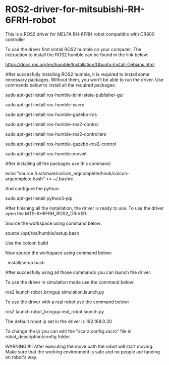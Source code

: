 # ROS2-driver-for-mitsubishi-RH-6FRH-robot
This is a ROS2 driver for MELFA RH-6FRH robot compatible with CR800 controller

To use the driver first isntall ROS2 humble on your computer.
The instruction to install the ROS2 humble can be found in the link below:

https://docs.ros.org/en/humble/Installation/Ubuntu-Install-Debians.html

After succesfully installing ROS2 humble, it is required to install some necessary packages. Without them, you won't be able to run the driver.
Use commands below to install all the required packages:

sudo apt-get install ros-humble-joint-state-publisher-gui

sudo apt-get install ros-humble-xacro

sudo apt-get install ros-humble-gazebo-ros

sudo apt-get install ros-humble-ros2-control

sudo apt-get install ros-humble-ros2-controllers

sudo apt-get install ros-humble-gazebo-ros2-control

sudo apt-get install ros-humble-moveit

After installing all the packages use this command:

echo "source /usr/share/colcon_argcomplete/hook/colcon-argcomplete.bash" >> ~/.bashrc

And configure the python:

sudo apt-get install python3-pip

After finishing all the installation, the driver is ready to use. To use the driver open the MTS-RH6FRH_ROS2_DRIVER.

Source the workspace using command below:

source /opt/ros/humble/setup.bash

Use the colcon build

Now source the workspace using command below:

. install/setup.bash

After succesfully using all those commands you can launch the driver.

To use the driver in simulation mode use the command below:

ros2 launch robot_bringup simulation.launch.py

To use the driver with a real robot use the command below:

ros2 launch robot_bringup real_robot.launch.py

The default robot ip set in the driver is 192.168.0.20 

To change the ip you can edit the "scara.config.xacro" file in robot_description/config folder.

WARNING!!!!! After executing the move path the robot will start moving. Make sure that the working environment is safe and no people are tanding on robot's way.
